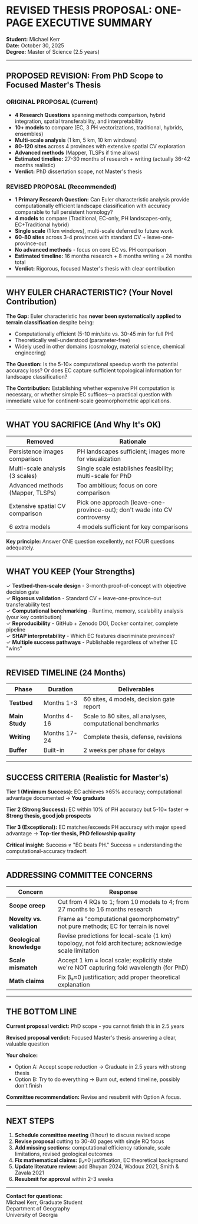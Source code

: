 # REVISED THESIS PROPOSAL: ONE-PAGE EXECUTIVE SUMMARY

**Student:** Michael Kerr  
**Date:** October 30, 2025  
**Degree:** Master of Science (2.5 years)

---

## PROPOSED REVISION: From PhD Scope to Focused Master's Thesis

### ORIGINAL PROPOSAL (Current)
- **4 Research Questions** spanning methods comparison, hybrid integration, spatial transferability, and interpretability
- **10+ models** to compare (EC, 3 PH vectorizations, traditional, hybrids, ensembles)
- **Multi-scale analysis** (1 km, 5 km, 10 km windows)
- **80-120 sites** across 4 provinces with extensive spatial CV exploration
- **Advanced methods** (Mapper, TLSPs if time allows)
- **Estimated timeline:** 27-30 months of research + writing (actually 36-42 months realistic)
- **Verdict:** PhD dissertation scope, not Master's thesis

### REVISED PROPOSAL (Recommended)
- **1 Primary Research Question:** Can Euler characteristic analysis provide computationally efficient landscape classification with accuracy comparable to full persistent homology?
- **4 models** to compare (Traditional, EC-only, PH landscapes-only, EC+Traditional hybrid)
- **Single scale** (1 km windows), multi-scale deferred to future work
- **60-80 sites** across 3-4 provinces with standard CV + leave-one-province-out
- **No advanced methods** - focus on core EC vs. PH comparison
- **Estimated timeline:** 16 months research + 8 months writing = 24 months total
- **Verdict:** Rigorous, focused Master's thesis with clear contribution

---

## WHY EULER CHARACTERISTIC? (Your Novel Contribution)

**The Gap:** Euler characteristic has **never been systematically applied to terrain classification** despite being:
- Computationally efficient (5-10 min/site vs. 30-45 min for full PH)
- Theoretically well-understood (parameter-free)
- Widely used in other domains (cosmology, material science, chemical engineering)

**The Question:** Is the 5-10× computational speedup worth the potential accuracy loss? Or does EC capture sufficient topological information for landscape classification?

**The Contribution:** Establishing whether expensive PH computation is necessary, or whether simple EC suffices—a practical question with immediate value for continent-scale geomorphometric applications.

---

## WHAT YOU SACRIFICE (And Why It's OK)

| **Removed** | **Rationale** |
|------------|---------------|
| Persistence images comparison | PH landscapes sufficient; images more for visualization |
| Multi-scale analysis (3 scales) | Single scale establishes feasibility; multi-scale for PhD |
| Advanced methods (Mapper, TLSPs) | Too ambitious; focus on core comparison |
| Extensive spatial CV comparison | Pick one approach (leave-one-province-out); don't wade into CV controversy |
| 6 extra models | 4 models sufficient for key comparisons |

**Key principle:** Answer ONE question excellently, not FOUR questions adequately.

---

## WHAT YOU KEEP (Your Strengths)

✓ **Testbed-then-scale design** - 3-month proof-of-concept with objective decision gate  
✓ **Rigorous validation** - Standard CV + leave-one-province-out transferability test  
✓ **Computational benchmarking** - Runtime, memory, scalability analysis (your key contribution)  
✓ **Reproducibility** - GitHub + Zenodo DOI, Docker container, complete pipeline  
✓ **SHAP interpretability** - Which EC features discriminate provinces?  
✓ **Multiple success pathways** - Publishable regardless of whether EC "wins"

---

## REVISED TIMELINE (24 Months)

| **Phase** | **Duration** | **Deliverables** |
|-----------|-------------|------------------|
| **Testbed** | Months 1-3 | 60 sites, 4 models, decision gate report |
| **Main Study** | Months 4-16 | Scale to 80 sites, all analyses, computational benchmarks |
| **Writing** | Months 17-24 | Complete thesis, defense, revisions |
| **Buffer** | Built-in | 2 weeks per phase for delays |

---

## SUCCESS CRITERIA (Realistic for Master's)

**Tier 1 (Minimum Success):** EC achieves ≥65% accuracy; computational advantage documented → **You graduate**

**Tier 2 (Strong Success):** EC within 10% of PH accuracy but 5-10× faster → **Strong thesis, good job prospects**

**Tier 3 (Exceptional):** EC matches/exceeds PH accuracy with major speed advantage → **Top-tier thesis, PhD fellowship quality**

**Critical insight:** Success ≠ "EC beats PH." Success = understanding the computational-accuracy tradeoff.

---

## ADDRESSING COMMITTEE CONCERNS

| **Concern** | **Response** |
|-------------|--------------|
| **Scope creep** | Cut from 4 RQs to 1; from 10 models to 4; from 27 months to 16 months research |
| **Novelty vs. validation** | Frame as "computational geomorphometry" not pure methods; EC for terrain is novel |
| **Geological knowledge** | Revise predictions for local-scale (1 km) topology, not fold architecture; acknowledge scale limitation |
| **Scale mismatch** | Accept 1 km = local scale; explicitly state we're NOT capturing fold wavelength (for PhD) |
| **Math claims** | Fix β₂≈0 justification; add proper theoretical explanation |

---

## THE BOTTOM LINE

**Current proposal verdict:** PhD scope - you cannot finish this in 2.5 years

**Revised proposal verdict:** Focused Master's thesis answering a clear, valuable question

**Your choice:** 
- Option A: Accept scope reduction → Graduate in 2.5 years with strong thesis
- Option B: Try to do everything → Burn out, extend timeline, possibly don't finish

**Committee recommendation:** Revise and resubmit with Option A focus.

---

## NEXT STEPS

1. **Schedule committee meeting** (1 hour) to discuss revised scope
2. **Revise proposal** cutting to 30-40 pages with single RQ focus
3. **Add missing sections:** computational efficiency rationale, scale limitations, revised geological outcomes
4. **Fix mathematical claims:** β₂≈0 justification, EC theoretical background
5. **Update literature review:** add Bhuyan 2024, Wadoux 2021, Smith & Zavala 2021
6. **Resubmit for approval** within 2-3 weeks

---

**Contact for questions:**  
Michael Kerr, Graduate Student  
Department of Geography  
University of Georgia


